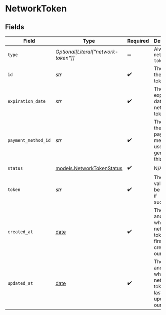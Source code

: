 # NetworkToken


## Fields

| Field                                                                      | Type                                                                       | Required                                                                   | Description                                                                | Example                                                                    |
| -------------------------------------------------------------------------- | -------------------------------------------------------------------------- | -------------------------------------------------------------------------- | -------------------------------------------------------------------------- | -------------------------------------------------------------------------- |
| `type`                                                                     | *Optional[Literal["network-token"]]*                                       | :heavy_minus_sign:                                                         | Always `network-token`.                                                    | network-token                                                              |
| `id`                                                                       | *str*                                                                      | :heavy_check_mark:                                                         | The ID for the network token.                                              | 918f6c9b-5d11-4897-98dc-23fda6fe0055                                       |
| `expiration_date`                                                          | *str*                                                                      | :heavy_check_mark:                                                         | The expiration date for the network token.                                 | 12/30                                                                      |
| `payment_method_id`                                                        | *str*                                                                      | :heavy_check_mark:                                                         | The ID of the payment method used to generate this token                   | ef9496d8-53a5-4aad-8ca2-00eb68334389                                       |
| `status`                                                                   | [models.NetworkTokenStatus](../models/networktokenstatus.md)               | :heavy_check_mark:                                                         | N/A                                                                        |                                                                            |
| `token`                                                                    | *str*                                                                      | :heavy_check_mark:                                                         | The token value. Will be present if succeeded.                             | 4111123456789012                                                           |
| `created_at`                                                               | [date](https://docs.python.org/3/library/datetime.html#date-objects)       | :heavy_check_mark:                                                         | The date and time when this network token was first created in our system. | 2013-07-16T19:23:00.000+00:00                                              |
| `updated_at`                                                               | [date](https://docs.python.org/3/library/datetime.html#date-objects)       | :heavy_check_mark:                                                         | The date and time when this network token was last updated in our system.  | 2013-07-16T19:23:00.000+00:00                                              |